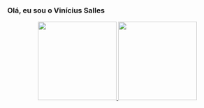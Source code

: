 ### Olá, eu sou o Vinícius Salles
<div align="center">
  <a href="https://github.com/vinciussalles">
  <img height="180em" src="https://github-readme-stats.vercel.app/api?username=vinciussalles&show_icons=true&theme=dark&include_all_commits=true&count_private=true"/>
  <img height="180em" src="https://github-readme-stats.vercel.app/api/top-langs/?username=vinciussalles&layout=compact&langs_count=7&theme=dark"/>
</div>
